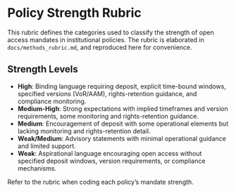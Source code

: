 # Policy Strength Rubric

This rubric defines the categories used to classify the strength of open access mandates in institutional policies. The rubric is elaborated in `docs/methods_rubric.md`, and reproduced here for convenience.

## Strength Levels

- **High**: Binding language requiring deposit, explicit time-bound windows, specified versions (VoR/AAM), rights-retention guidance, and compliance monitoring.
- **Medium-High**: Strong expectations with implied timeframes and version requirements, some monitoring and rights-retention guidance.
- **Medium**: Encouragement of deposit with some operational elements but lacking monitoring and rights-retention detail.
- **Weak/Medium**: Advisory statements with minimal operational guidance and limited support.
- **Weak**: Aspirational language encouraging open access without specified deposit windows, version requirements, or compliance mechanisms.

Refer to the rubric when coding each policy’s mandate strength.
